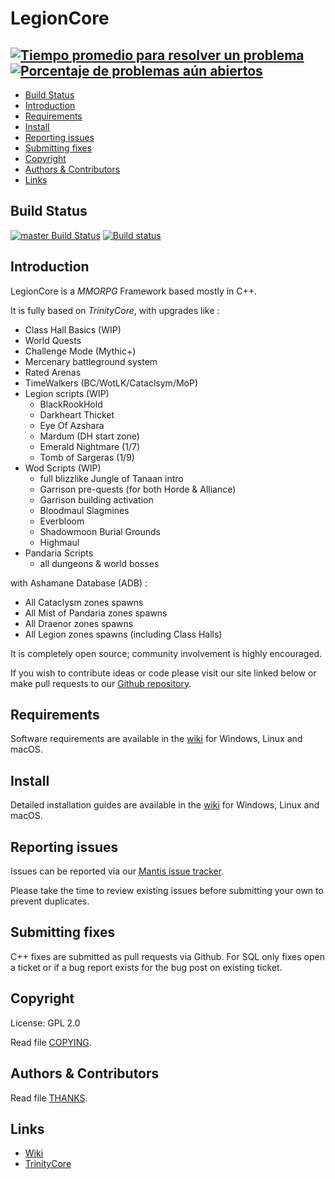 # LegionCore

[![Tiempo promedio para resolver un problema](https://isitmaintained.com/badge/resolution/osleyder85/LegionCore.svg)](https://isitmaintained.com/project/osleyder85/LegionCore "Tiempo promedio para resolver un problema") [![Porcentaje de problemas aún abiertos](https://isitmaintained.com/badge/open/osleyder85/LegionCore.svg)](https://isitmaintained.com/project/osleyder85/LegionCore "Porcentaje de problemas aún abiertos")
--------------


* [Build Status](#build-status)
* [Introduction](#introduction)
* [Requirements](#requirements)
* [Install](#install)
* [Reporting issues](#reporting-issues)
* [Submitting fixes](#submitting-fixes)
* [Copyright](#copyright)
* [Authors &amp; Contributors](#authors--contributors)
* [Links](#links)



## Build Status

[![master Build Status](https://travis-ci.org/osleyder85/LegionCore.svg?branch=master)](https://travis-ci.org/osleyder85/LegionCore)
[![Build status](https://ci.appveyor.com/api/projects/status/kb0wjxh3va9c3e0k/branch/master?svg=true)](https://ci.appveyor.com/project/osleyder85/legioncore)

## Introduction

LegionCore is a *MMORPG* Framework based mostly in C++.

It is fully based on *TrinityCore*, with upgrades like :

- Class Hall Basics (WIP)
- World Quests
- Challenge Mode (Mythic+)
- Mercenary battleground system
- Rated Arenas
- TimeWalkers (BC/WotLK/Cataclsym/MoP)
- Legion scripts (WIP)
    - BlackRookHold
    - Darkheart Thicket
    - Eye Of Azshara
    - Mardum (DH start zone)
    - Emerald Nightmare (1/7)
    - Tomb of Sargeras (1/9)
- Wod Scripts (WIP)
    - full blizzlike Jungle of Tanaan intro
    - Garrison pre-quests (for both Horde & Alliance)
    - Garrison building activation
    - Bloodmaul Slagmines
    - Everbloom
    - Shadowmoon Burial Grounds
    - Highmaul
- Pandaria Scripts
    - all dungeons & world bosses

with Ashamane Database (ADB) :

- All Cataclysm zones spawns
- All Mist of Pandaria zones spawns
- All Draenor zones spawns
- All Legion zones spawns (including Class Halls)

It is completely open source; community involvement is highly encouraged.

If you wish to contribute ideas or code please visit our site linked below or
make pull requests to our [Github repository](https://github.com/osleyder85/LegionCore/pulls).

## Requirements

Software requirements are available in the [wiki](https://www.trinitycore.info/display/tc/Requirements) for
Windows, Linux and macOS.

## Install

Detailed installation guides are available in the [wiki](https://www.trinitycore.info/display/tc/Installation+Guide) for
Windows, Linux and macOS.

## Reporting issues

Issues can be reported via our [Mantis issue tracker](https://github.com/osleyder85/LegionCore/issues).

Please take the time to review existing issues before submitting your own to
prevent duplicates.

## Submitting fixes

C++ fixes are submitted as pull requests via Github.
For SQL only fixes open a ticket or if a bug report exists for the bug post on existing ticket.

## Copyright

License: GPL 2.0

Read file [COPYING](COPYING).

## Authors &amp; Contributors

Read file [THANKS](THANKS).

## Links

* [Wiki](https://www.trinitycore.info)
* [TrinityCore](https://www.trinitycore.org/)